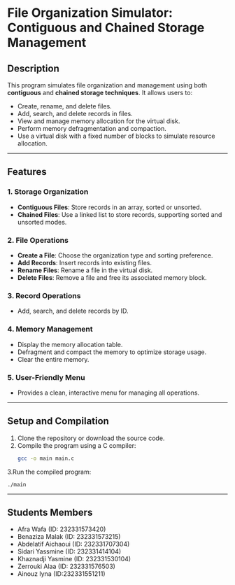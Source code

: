 # File Organization Simulator: Contiguous and Chained Storage Management

## Description
This program simulates file organization and management using both **contiguous** and **chained storage techniques**. It allows users to:

- Create, rename, and delete files.
- Add, search, and delete records in files.
- View and manage memory allocation for the virtual disk.
- Perform memory defragmentation and compaction.
- Use a virtual disk with a fixed number of blocks to simulate resource allocation.

---

## Features

### 1. Storage Organization
- **Contiguous Files**: Store records in an array, sorted or unsorted.
- **Chained Files**: Use a linked list to store records, supporting sorted and unsorted modes.

### 2. File Operations
- **Create a File**: Choose the organization type and sorting preference.
- **Add Records**: Insert records into existing files.
- **Rename Files**: Rename a file in the virtual disk.
- **Delete Files**: Remove a file and free its associated memory block.

### 3. Record Operations
- Add, search, and delete records by ID.

### 4. Memory Management
- Display the memory allocation table.
- Defragment and compact the memory to optimize storage usage.
- Clear the entire memory.

### 5. User-Friendly Menu
- Provides a clean, interactive menu for managing all operations.

---

## Setup and Compilation

1. Clone the repository or download the source code.
2. Compile the program using a C compiler:
   ```bash
   gcc -o main main.c
3.Run the compiled program:
   ```
  ./main
   ```
---
## Students Members
- Afra Wafa (ID: 232331573420)
- Benaziza Malak (ID: 232331573215)
- Abdelatif Aichaoui (ID: 232331707304)
- Sidari Yassmine (ID: 232331414104)
- Khaznadji Yasmine (ID: 232331530104)
- Zerrouki Alaa (ID: 232331576503)
- Ainouz lyna (ID:232331551211)










